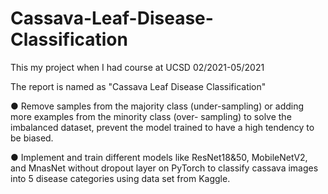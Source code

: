 # Cassava-Leaf-Disease-Classification

This my project when I had course at UCSD 
02/2021-05/2021

The report is named as "Cassava Leaf Disease Classification"

● Remove samples from the majority class (under-sampling) or adding more examples from the minority class (over- sampling) to solve the imbalanced dataset, prevent the model trained to have a high tendency to be biased.

● Implement and train different models like ResNet18&50, MobileNetV2, and MnasNet without dropout layer on PyTorch to classify cassava images into 5 disease categories using data set from Kaggle.
